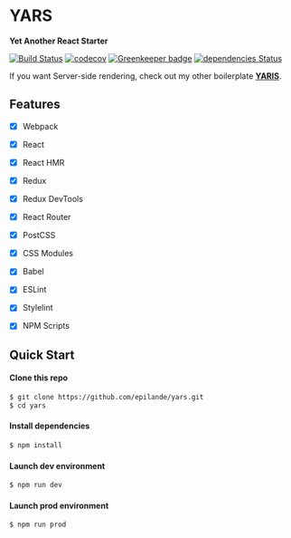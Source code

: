 # YARS
**Yet Another React Starter**

[![Build Status](https://travis-ci.org/epilande/yars.svg?branch=master)](https://travis-ci.org/epilande/yars)
[![codecov](https://codecov.io/gh/epilande/yars/branch/master/graph/badge.svg)](https://codecov.io/gh/epilande/yars)
[![Greenkeeper badge](https://badges.greenkeeper.io/epilande/yars.svg)](https://greenkeeper.io/)
[![dependencies Status](https://david-dm.org/epilande/yars/status.svg)](https://david-dm.org/epilande/yars)

If you want Server-side rendering, check out my other boilerplate **[YARIS](https://github.com/epilande/yaris)**.

## Features
- [X] Webpack
- [X] React
- [X] React HMR
- [X] Redux
- [X] Redux DevTools
- [X] React Router
- [X] PostCSS
- [X] CSS Modules
- [X] Babel
- [X] ESLint
- [X] Stylelint
- [X] NPM Scripts


## Quick Start

#### Clone this repo

```bash
$ git clone https://github.com/epilande/yars.git
$ cd yars
```

#### Install dependencies

```bash
$ npm install
```

#### Launch dev environment

```bash
$ npm run dev
```

#### Launch prod environment

```bash
$ npm run prod
```
